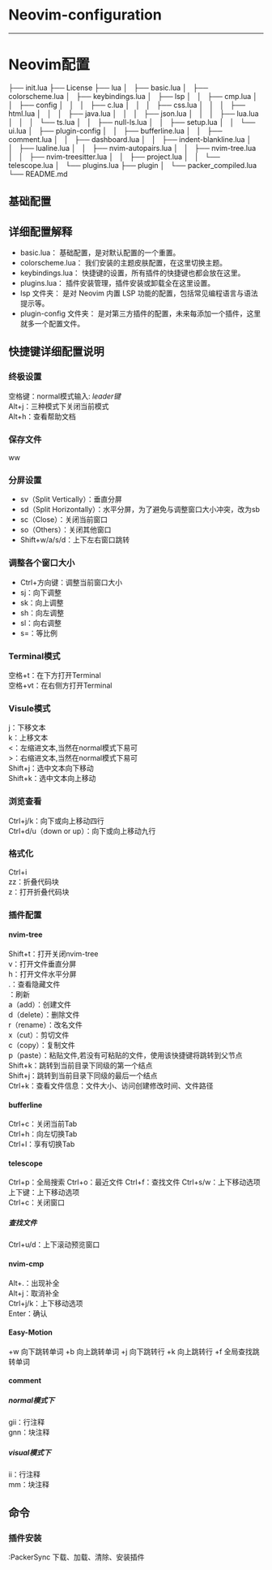 # Neovim-configuration
---
# Neovim配置
├── init.lua
├── License
├── lua
│   ├── basic.lua
│   ├── colorscheme.lua
│   ├── keybindings.lua
│   ├── lsp
│   │   ├── cmp.lua
│   │   ├── config
│   │   │   ├── c.lua
│   │   │   ├── css.lua
│   │   │   ├── html.lua
│   │   │   ├── java.lua
│   │   │   ├── json.lua
│   │   │   ├── lua.lua
│   │   │   └── ts.lua
│   │   ├── null-ls.lua
│   │   ├── setup.lua
│   │   └── ui.lua
│   ├── plugin-config
│   │   ├── bufferline.lua
│   │   ├── comment.lua
│   │   ├── dashboard.lua
│   │   ├── indent-blankline.lua
│   │   ├── lualine.lua
│   │   ├── nvim-autopairs.lua
│   │   ├── nvim-tree.lua
│   │   ├── nvim-treesitter.lua
│   │   ├── project.lua
│   │   └── telescope.lua
│   └── plugins.lua
├── plugin
│   └── packer_compiled.lua
└── README.md
## 基础配置
## 详细配置解释
- basic.lua： 基础配置，是对默认配置的一个重置。
- colorscheme.lua： 我们安装的主题皮肤配置，在这里切换主题。
- keybindings.lua： 快捷键的设置，所有插件的快捷键也都会放在这里。
- plugins.lua： 插件安装管理，插件安装或卸载全在这里设置。
- lsp 文件夹： 是对 Neovim 内置 LSP 功能的配置，包括常见编程语言与语法提示等。
- plugin-config 文件夹： 是对第三方插件的配置，未来每添加一个插件，这里就多一个配置文件。

## 快捷键详细配置说明

### 终极设置
空格键：normal模式输入: *leader键*  
Alt+j：三种模式下关闭当前模式  
Alt+h：查看帮助文档  

### 保存文件
ww

### 分屏设置
- sv（Split Vertically）：垂直分屏
- sd（Split Horizontally）：水平分屏，为了避免与调整窗口大小冲突，改为sb
- sc（Close）：关闭当前窗口
- so（Others）：关闭其他窗口
- Shift+w/a/s/d：上下左右窗口跳转

### 调整各个窗口大小
- Ctrl+方向键：调整当前窗口大小
- sj：向下调整
- sk：向上调整
- sh：向左调整
- sl：向右调整
- s=：等比例

### Terminal模式
空格+t：在下方打开Terminal  
空格+vt：在右侧方打开Terminal  

### Visule模式
j：下移文本  
k：上移文本  
<：左缩进文本,当然在normal模式下易可  
\>：右缩进文本,当然在normal模式下易可  
Shift+j：选中文本向下移动  
Shift+k：选中文本向上移动  

### 浏览查看
Ctrl+j/k：向下或向上移动四行  
Ctrl+d/u（down or up）：向下或向上移动九行  

### 格式化
Ctrl+i  
zz：折叠代码块  
z：打开折叠代码块  

### 插件配置
#### nvim-tree
Shift+t：打开关闭nvim-tree  
v：打开文件垂直分屏  
h：打开文件水平分屏  
.：查看隐藏文件  
<F5>：刷新  
a（add）：创建文件  
d（delete）：删除文件  
r（rename）：改名文件  
x（cut）：剪切文件  
c（copy）：复制文件  
p（paste）：粘贴文件,若没有可粘贴的文件，使用该快捷键将跳转到父节点  
Shift+k：跳转到当前目录下同级的第一个结点  
Shift+j：跳转到当前目录下同级的最后一个结点  
Ctrl+k：查看文件信息：文件大小、访问创建修改时间、文件路径  

#### bufferline
Ctrl+c：关闭当前Tab  
Ctrl+h：向左切换Tab  
Ctrl+l：享有切换Tab  

#### telescope
Ctrl+p：全局搜索
Ctrl+o：最近文件
Ctrl+f：查找文件
Ctrl+s/w：上下移动选项  
上下键：上下移动选项  
Ctrl+c：关闭窗口  

##### 查找文件
Ctrl+u/d：上下滚动预览窗口

#### nvim-cmp
Alt+.：出现补全  
Alt+j：取消补全  
Ctrl+j/k：上下移动选项  
Enter：确认  

#### Easy-Motion
<leader><leader>+w 向下跳转单词
<leader><leader>+b 向上跳转单词
<leader><leader>+j 向下跳转行
<leader><leader>+k 向上跳转行
<leader><leader>+f 全局查找跳转单词

#### comment

##### normal模式下
gii：行注释  
gnn：块注释  

##### visual模式下
ii：行注释  
mm：块注释  

####
## 命令
### 插件安装
:PackerSync 下载、加载、清除、安装插件

